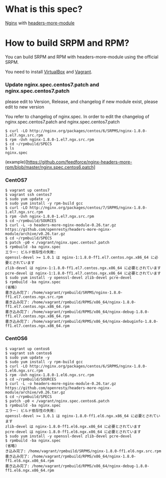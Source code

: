 # What is this spec?

[Nginx](http://nginx.org) with [headers-more-module](http://wiki.nginx.org/NginxHttpHeadersMoreModule)

# How to build SRPM and RPM?

You can build SRPM and RPM with headers-more-module using the official SRPM.

You need to install [VirtualBox](https://www.virtualbox.org/) and [Vagrant](http://www.vagrantup.com/).


### Update nginx.spec.centos7.patch and nginx.spec.centos7.patch

please edit to Version, Release, and changelog
if new module exist, please edit to new version

You refer to changelog of nginx.spec.
In order to edit the changelog of nginx.spec.centos7.patch and nginx.spec.centos7.patch

```
$ curl -LO http://nginx.org/packages/centos/6/SRPMS/nginx-1.8.0-1.el7.ngx.src.rpm
$ rpm -Uvh nginx-1.8.0-1.el7.ngx.src.rpm
$ cd ~/rpmbuild/SPECS
$ ls
nginx.spec
```

(example)[https://github.com/feedforce/nginx-headers-more-rpm/blob/master/nginx.spec.centos6.patch]


### CentOS7

```
$ vagrant up centos7
$ vagrant ssh centos7
$ sudo yum update -y
$ sudo yum install -y rpm-build gcc
$ curl -LO http://nginx.org/packages/centos/7/SRPMS/nginx-1.8.0-1.el7.ngx.src.rpm
$ rpm -Uvh nginx-1.8.0-1.el7.ngx.src.rpm
$ cd ~/rpmbuild/SOURCES
$ curl -L -o headers-more-nginx-module-0.26.tar.gz https://github.com/openresty/headers-more-nginx-module/archive/v0.26.tar.gz
$ cd ~/rpmbuild/SPECS
$ patch -p0 < /vagrant/nginx.spec.centos7.patch
$ rpmbuild -ba nginx.spec
エラー: ビルド依存性の失敗:
openssl-devel >= 1.0.1 は nginx-1:1.8.0-ff1.el7.centos.ngx.x86_64 に必要とされています
zlib-devel は nginx-1:1.8.0-ff1.el7.centos.ngx.x86_64 に必要とされています
pcre-devel は nginx-1:1.8.0-ff1.el7.centos.ngx.x86_64 に必要とされています
$ sudo yum install -y openssl-devel zlib-devel pcre-devel
$ rpmbuild -ba nginx.spec
(省略)
書き込み完了: /home/vagrant/rpmbuild/SRPMS/nginx-1.8.0-ff1.el7.centos.ngx.src.rpm
書き込み完了: /home/vagrant/rpmbuild/RPMS/x86_64/nginx-1.8.0-ff1.el7.centos.ngx.x86_64.rpm
書き込み完了: /home/vagrant/rpmbuild/RPMS/x86_64/nginx-debug-1.8.0-ff1.el7.centos.ngx.x86_64.rpm
書き込み完了: /home/vagrant/rpmbuild/RPMS/x86_64/nginx-debuginfo-1.8.0-ff1.el7.centos.ngx.x86_64.rpm
```

### CentOS6

```
$ vagrant up centos6
$ vagrant ssh centos6
$ sudo yum update -y
$ sudo yum install -y rpm-build gcc
$ curl -LO http://nginx.org/packages/centos/6/SRPMS/nginx-1.8.0-1.el6.ngx.src.rpm
$ rpm -Uvh nginx-1.8.0-1.el6.ngx.src.rpm
$ cd ~/rpmbuild/SOURCES
$ curl -L -o headers-more-nginx-module-0.26.tar.gz https://github.com/openresty/headers-more-nginx-module/archive/v0.26.tar.gz
$ cd ~/rpmbuild/SPECS
$ patch -p0 < /vagrant/nginx.spec.centos6.patch
$ rpmbuild -ba nginx.spec
エラー: ビルド依存性の失敗:
openssl-devel >= 1.0.1 は nginx-1.8.0-ff1.el6.ngx.x86_64 に必要とされています
zlib-devel は nginx-1.8.0-ff1.el6.ngx.x86_64 に必要とされています
pcre-devel は nginx-1.8.0-ff1.el6.ngx.x86_64 に必要とされています
$ sudo yum install -y openssl-devel zlib-devel pcre-devel
$ rpmbuild -ba nginx.spec
(省略)
き込み完了: /home/vagrant/rpmbuild/SRPMS/nginx-1.8.0-ff1.el6.ngx.src.rpm
書き込み完了: /home/vagrant/rpmbuild/RPMS/x86_64/nginx-1.8.0-ff1.el6.ngx.x86_64.rpm
書き込み完了: /home/vagrant/rpmbuild/RPMS/x86_64/nginx-debug-1.8.0-ff1.el6.ngx.x86_64.rpm
```
